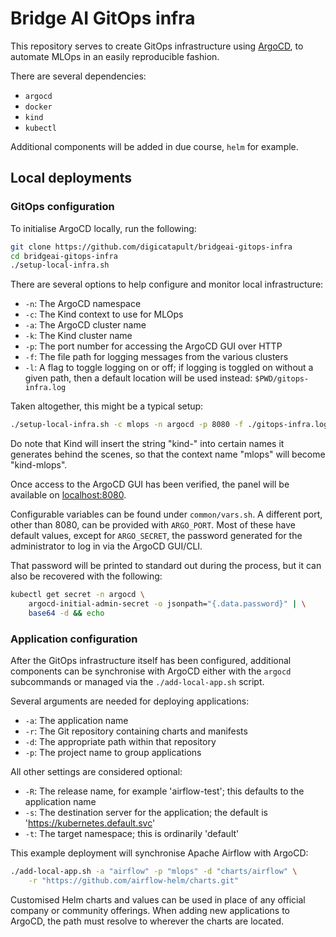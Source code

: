 # Bridge AI GitOps infra

This repository serves to create GitOps infrastructure using [ArgoCD][argo], to automate MLOps in an easily reproducible fashion.

There are several dependencies:
- `argocd`
- `docker`
- `kind`
- `kubectl`

Additional components will be added in due course, `helm` for example.


## Local deployments

### GitOps configuration

To initialise ArgoCD locally, run the following:

```bash
git clone https://github.com/digicatapult/bridgeai-gitops-infra
cd bridgeai-gitops-infra
./setup-local-infra.sh
```

There are several options to help configure and monitor local infrastructure:
- `-n`: The ArgoCD namespace
- `-c`: The Kind context to use for MLOps
- `-a`: The ArgoCD cluster name
- `-k`: The Kind cluster name
- `-p`: The port number for accessing the ArgoCD GUI over HTTP
- `-f`: The file path for logging messages from the various clusters
- `-l`: A flag to toggle logging on or off; if logging is toggled on without a given path, then a default location will be used instead: `$PWD/gitops-infra.log`

Taken altogether, this might be a typical setup:
```bash
./setup-local-infra.sh -c mlops -n argocd -p 8080 -f ./gitops-infra.log -l
```

Do note that Kind will insert the string "kind-" into certain names it generates behind the scenes, so that the context name "mlops" will become "kind-mlops".

Once access to the ArgoCD GUI has been verified, the panel will be available on [localhost:8080][localhost].

Configurable variables can be found under `common/vars.sh`. A different port, other than 8080, can be provided with `ARGO_PORT`. Most of these have default values, except for `ARGO_SECRET`, the password generated for the administrator to log in via the ArgoCD GUI/CLI.

That password will be printed to standard out during the process, but it can also be recovered with the following:

```bash
kubectl get secret -n argocd \
    argocd-initial-admin-secret -o jsonpath="{.data.password}" | \
    base64 -d && echo
```

### Application configuration

After the GitOps infrastructure itself has been configured, additional components can be synchronise with ArgoCD either with the `argocd` subcommands or managed via the `./add-local-app.sh` script.

Several arguments are needed for deploying applications:
- `-a`: The application name
- `-r`: The Git repository containing charts and manifests
- `-d`: The appropriate path within that repository
- `-p`: The project name to group applications

All other settings are considered optional:
- `-R`: The release name, for example 'airflow-test'; this defaults to the application name
- `-s`: The destination server for the application; the default is 'https://kubernetes.default.svc'
- `-t`: The target namespace; this is ordinarily 'default'

This example deployment will synchronise Apache Airflow with ArgoCD:

```bash
./add-local-app.sh -a "airflow" -p "mlops" -d "charts/airflow" \
    -r "https://github.com/airflow-helm/charts.git"
```

Customised Helm charts and values can be used in place of any official company or community offerings. When adding new applications to ArgoCD, the path must resolve to wherever the charts are located.

<!-- Links -->
[kind]: https://kind.sigs.k8s.io/
[argo]: https://argoproj.github.io/
[localhost]: http://localhost:8080/
